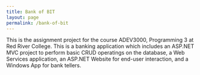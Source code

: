 ```yaml
---
title: Bank of BIT
layout: page
permalink: /bank-of-bit
---
```


This is the assignment project for the course ADEV3000, Programming 3 at Red River College. This is a banking application which includes an ASP.NET MVC project to perform basic CRUD operatings on the database, a Web Services application, an ASP.NET Website for end-user interaction, and a Windows App for bank tellers.
